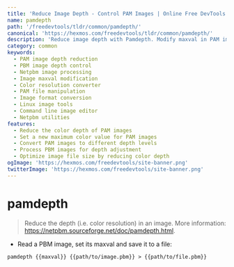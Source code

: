```yaml
---
title: 'Reduce Image Depth - Control PAM Images | Online Free DevTools by Hexmos'
name: pamdepth
path: '/freedevtools/tldr/common/pamdepth/'
canonical: 'https://hexmos.com/freedevtools/tldr/common/pamdepth/'
description: 'Reduce image depth with Pamdepth. Modify maxval in PAM images, optimizing color resolution for various applications. Free online tool, no registration required.'
category: common
keywords:
  - PAM image depth reduction
  - PBM image depth control
  - Netpbm image processing
  - Image maxval modification
  - Color resolution converter
  - PAM file manipulation
  - Image format conversion
  - Linux image tools
  - Command line image editor
  - Netpbm utilities
features:
  - Reduce the color depth of PAM images
  - Set a new maximum color value for PAM images
  - Convert PAM images to different depth levels
  - Process PBM images for depth adjustment
  - Optimize image file size by reducing color depth
ogImage: 'https://hexmos.com/freedevtools/site-banner.png'
twitterImage: 'https://hexmos.com/freedevtools/site-banner.png'
---
```


# pamdepth

> Reduce the depth (i.e. color resolution) in an image.
> More information: <https://netpbm.sourceforge.net/doc/pamdepth.html>.

- Read a PBM image, set its maxval and save it to a file:

`pamdepth {{maxval}} {{path/to/image.pbm}} > {{path/to/file.pbm}}`
